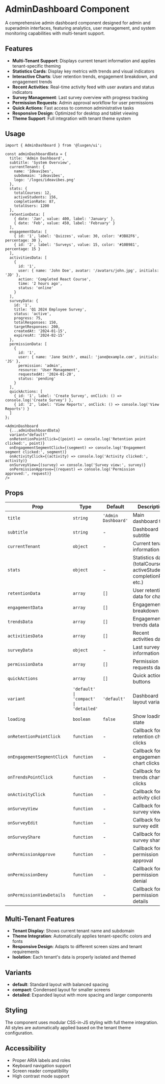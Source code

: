 # AdminDashboard Component

A comprehensive admin dashboard component designed for admin and superadmin interfaces, featuring analytics, user management, and system monitoring capabilities with multi-tenant support.

## Features

- **Multi-Tenant Support**: Displays current tenant information and applies tenant-specific theming
- **Statistics Cards**: Display key metrics with trends and visual indicators
- **Interactive Charts**: User retention trends, engagement breakdown, and engagement trends
- **Recent Activities**: Real-time activity feed with user avatars and status indicators
- **Survey Management**: Last survey overview with progress tracking
- **Permission Requests**: Admin approval workflow for user permissions
- **Quick Actions**: Fast access to common administrative tasks
- **Responsive Design**: Optimized for desktop and tablet viewing
- **Theme Support**: Full integration with tenant theme system

## Usage

```tsx
import { AdminDashboard } from '@luxgen/ui';

const adminDashboardData = {
  title: 'Admin Dashboard',
  subtitle: 'System Overview',
  currentTenant: {
    name: 'Ideavibes',
    subdomain: 'ideavibes',
    logo: '/logos/ideavibes.png'
  },
  stats: {
    totalCourses: 12,
    activeStudents: 156,
    completionRate: 87,
    totalUsers: 1200
  },
  retentionData: [
    { date: 'Jan', value: 400, label: 'January' },
    { date: 'Feb', value: 450, label: 'February' }
  ],
  engagementData: [
    { id: '1', label: 'Quizzes', value: 30, color: '#3B82F6', percentage: 30 },
    { id: '2', label: 'Surveys', value: 15, color: '#10B981', percentage: 15 }
  ],
  activitiesData: [
    {
      id: '1',
      user: { name: 'John Doe', avatar: '/avatars/john.jpg', initials: 'JD' },
      action: 'Completed React Course',
      time: '2 hours ago',
      status: 'online'
    }
  ],
  surveyData: {
    id: '1',
    title: 'Q1 2024 Employee Survey',
    status: 'active',
    progress: 75,
    totalResponses: 150,
    targetResponses: 200,
    createdAt: '2024-01-15',
    expiresAt: '2024-02-15'
  },
  permissionData: [
    {
      id: '1',
      user: { name: 'Jane Smith', email: 'jane@example.com', initials: 'JS' },
      permission: 'admin',
      resource: 'User Management',
      requestedAt: '2024-01-20',
      status: 'pending'
    }
  ],
  quickActions: [
    { id: '1', label: 'Create Survey', onClick: () => console.log('Create Survey') },
    { id: '2', label: 'View Reports', onClick: () => console.log('View Reports') }
  ]
};

<AdminDashboard
  {...adminDashboardData}
  variant="default"
  onRetentionPointClick={(point) => console.log('Retention point clicked:', point)}
  onEngagementSegmentClick={(segment) => console.log('Engagement segment clicked:', segment)}
  onActivityClick={(activity) => console.log('Activity clicked:', activity)}
  onSurveyView={(survey) => console.log('Survey view:', survey)}
  onPermissionApprove={(request) => console.log('Permission approved:', request)}
/>
```

## Props

| Prop | Type | Default | Description |
|------|------|---------|-------------|
| `title` | `string` | `'Admin Dashboard'` | Main dashboard title |
| `subtitle` | `string` | - | Dashboard subtitle |
| `currentTenant` | `object` | - | Current tenant information |
| `stats` | `object` | - | Statistics data (totalCourses, activeStudents, completionRate, etc.) |
| `retentionData` | `array` | `[]` | User retention data for charts |
| `engagementData` | `array` | `[]` | Engagement breakdown data |
| `trendsData` | `array` | `[]` | Engagement trends data |
| `activitiesData` | `array` | `[]` | Recent activities data |
| `surveyData` | `object` | - | Last survey information |
| `permissionData` | `array` | `[]` | Permission requests data |
| `quickActions` | `array` | `[]` | Quick action buttons |
| `variant` | `'default' \| 'compact' \| 'detailed'` | `'default'` | Dashboard layout variant |
| `loading` | `boolean` | `false` | Show loading state |
| `onRetentionPointClick` | `function` | - | Callback for retention chart clicks |
| `onEngagementSegmentClick` | `function` | - | Callback for engagement chart clicks |
| `onTrendsPointClick` | `function` | - | Callback for trends chart clicks |
| `onActivityClick` | `function` | - | Callback for activity clicks |
| `onSurveyView` | `function` | - | Callback for survey view |
| `onSurveyEdit` | `function` | - | Callback for survey edit |
| `onSurveyShare` | `function` | - | Callback for survey share |
| `onPermissionApprove` | `function` | - | Callback for permission approval |
| `onPermissionDeny` | `function` | - | Callback for permission denial |
| `onPermissionViewDetails` | `function` | - | Callback for permission details |

## Multi-Tenant Features

- **Tenant Display**: Shows current tenant name and subdomain
- **Theme Integration**: Automatically applies tenant-specific colors and fonts
- **Responsive Design**: Adapts to different screen sizes and tenant requirements
- **Isolation**: Each tenant's data is properly isolated and themed

## Variants

- **default**: Standard layout with balanced spacing
- **compact**: Condensed layout for smaller screens
- **detailed**: Expanded layout with more spacing and larger components

## Styling

The component uses modular CSS-in-JS styling with full theme integration. All styles are automatically applied based on the tenant theme configuration.

## Accessibility

- Proper ARIA labels and roles
- Keyboard navigation support
- Screen reader compatibility
- High contrast mode support
